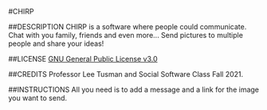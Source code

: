 #CHIRP


##DESCRIPTION
CHIRP is a software where people could communicate. Chat with you family, friends and even more... Send pictures to multiple people and share your ideas!

##LICENSE
[GNU General Public License v3.0](https://github.com/lee2sman/chirp/blob/main/LICENSE.md)

##CREDITS
Professor Lee Tusman and Social Software Class Fall 2021.

##INSTRUCTIONS
All you need is to add a message and a link for the image you want to send.

